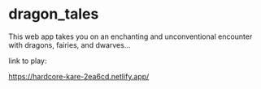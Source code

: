 # dragon_tales

This web app takes you on an enchanting and unconventional encounter with dragons, fairies, and dwarves...

link to play: 

https://hardcore-kare-2ea6cd.netlify.app/

